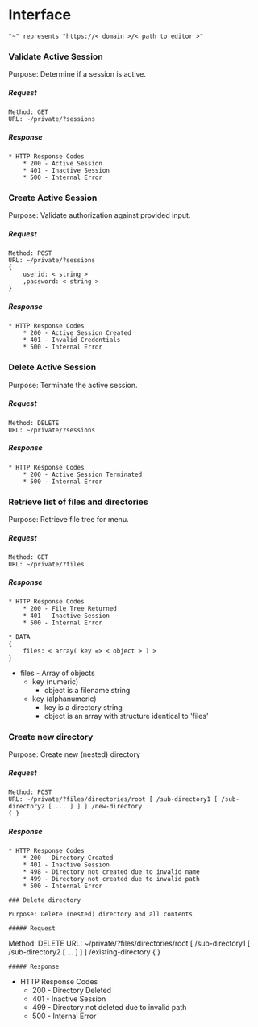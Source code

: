 # Interface

`"~" represents "https://< domain >/< path to editor >"`

### Validate Active Session

Purpose: Determine if a session is active.

##### Request
```
Method: GET
URL: ~/private/?sessions
```
##### Response
```
* HTTP Response Codes
	* 200 - Active Session
	* 401 - Inactive Session
	* 500 - Internal Error
```

### Create Active Session

Purpose: Validate authorization against provided input.

##### Request
```
Method: POST
URL: ~/private/?sessions
{
	userid: < string >
	,password: < string >
}
```
##### Response
```
* HTTP Response Codes
	* 200 - Active Session Created
	* 401 - Invalid Credentials
	* 500 - Internal Error
```

### Delete Active Session

Purpose: Terminate the active session.

##### Request
```
Method: DELETE
URL: ~/private/?sessions
```
##### Response
```
* HTTP Response Codes
	* 200 - Active Session Terminated
	* 500 - Internal Error
```

### Retrieve list of files and directories

Purpose: Retrieve file tree for menu.

##### Request
```
Method: GET
URL: ~/private/?files
```
##### Response
```
* HTTP Response Codes
	* 200 - File Tree Returned
	* 401 - Inactive Session
	* 500 - Internal Error

* DATA
{
	files: < array( key => < object > ) >
}
```
* files - Array of objects
	* key (numeric)
		* object is a filename string
	* key (alphanumeric)
		* key is a directory string
		* object is an array with structure identical to 'files'

### Create new directory

Purpose: Create new (nested) directory

##### Request
```
Method: POST
URL: ~/private/?files/directories/root [ /sub-directory1 [ /sub-directory2 [ ... ] ] ] /new-directory
{ }
```
##### Response
```
* HTTP Response Codes
	* 200 - Directory Created
	* 401 - Inactive Session
	* 498 - Directory not created due to invalid name
	* 499 - Directory not created due to invalid path
	* 500 - Internal Error

### Delete directory

Purpose: Delete (nested) directory and all contents

##### Request
```
Method: DELETE
URL: ~/private/?files/directories/root [ /sub-directory1 [ /sub-directory2 [ ... ] ] ] /existing-directory
{ }
```
##### Response
```
* HTTP Response Codes
	* 200 - Directory Deleted
	* 401 - Inactive Session
	* 499 - Directory not deleted due to invalid path
	* 500 - Internal Error
